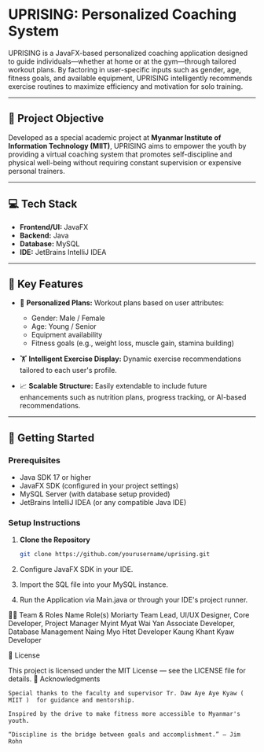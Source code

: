 # UPRISING: Personalized Coaching System

UPRISING is a JavaFX-based personalized coaching application designed to guide individuals—whether at home or at the gym—through tailored workout plans. By factoring in user-specific inputs such as gender, age, fitness goals, and available equipment, UPRISING intelligently recommends exercise routines to maximize efficiency and motivation for solo training.

---

## 🎯 Project Objective

Developed as a special academic project at **Myanmar Institute of Information Technology (MIIT)**, UPRISING aims to empower the youth by providing a virtual coaching system that promotes self-discipline and physical well-being without requiring constant supervision or expensive personal trainers.

---

## 💻 Tech Stack

- **Frontend/UI:** JavaFX  
- **Backend:** Java  
- **Database:** MySQL  
- **IDE:** JetBrains IntelliJ IDEA

---

## 🔑 Key Features

- 🧬 **Personalized Plans:** Workout plans based on user attributes:  
  - Gender: Male / Female  
  - Age: Young / Senior  
  - Equipment availability  
  - Fitness goals (e.g., weight loss, muscle gain, stamina building)

- 🏋️ **Intelligent Exercise Display:** Dynamic exercise recommendations tailored to each user's profile.

- 📈 **Scalable Structure:** Easily extendable to include future enhancements such as nutrition plans, progress tracking, or AI-based recommendations.

---

## 🚀 Getting Started

### Prerequisites

- Java SDK 17 or higher  
- JavaFX SDK (configured in your project settings)  
- MySQL Server (with database setup provided)  
- JetBrains IntelliJ IDEA (or any compatible Java IDE)

### Setup Instructions

1. **Clone the Repository**
   ```bash
   git clone https://github.com/yourusername/uprising.git
2. Configure JavaFX SDK in your IDE.

3. Import the SQL file into your MySQL instance.

4. Run the Application via Main.java or through your IDE's project runner.

👨‍💻 Team & Roles
Name	Role(s)
Moriarty	Team Lead, UI/UX Designer, Core Developer, Project Manager
Myint Myat Wai Yan	Associate Developer, Database Management
Naing Myo Htet	Developer
Kaung Khant Kyaw	Developer


📜 License

This project is licensed under the MIT License — see the LICENSE file for details.
🙌 Acknowledgments

    Special thanks to the faculty and supervisor Tr. Daw Aye Aye Kyaw ( MIIT )  for guidance and mentorship.

    Inspired by the drive to make fitness more accessible to Myanmar's youth.

    “Discipline is the bridge between goals and accomplishment.” — Jim Rohn
